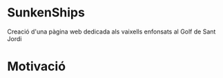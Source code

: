 # SunkenShips
Creació d'una pàgina web dedicada als vaixells enfonsats al Golf de Sant Jordi

# Motivació 
